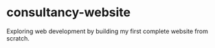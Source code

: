 # consultancy-website
Exploring web development by building my first complete website from scratch.

